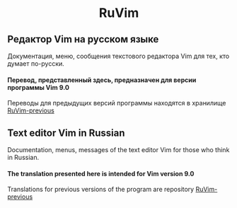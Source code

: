 <center><H1 style="text-align: center">RuVim</H1></center>

## Редактор Vim на русском языке
Документация, меню, сообщения текстового редактора Vim для тех, кто думает по-русски.

#### Перевод, представленный здесь, предназначен для версии программы Vim __9.0__

Переводы для предыдущих версий программы находятся в хранилище [RuVim-previous](https://github.com/RestorerZ/RuVim-previous)

## Text editor Vim in Russian
Documentation, menus, messages of the text editor Vim for those who think in Russian.

#### The translation presented here is intended for Vim version __9.0__

Translations for previous versions of the program are repository [RuVim-previous](https://github.com/RestorerZ/RuVim-previous)




